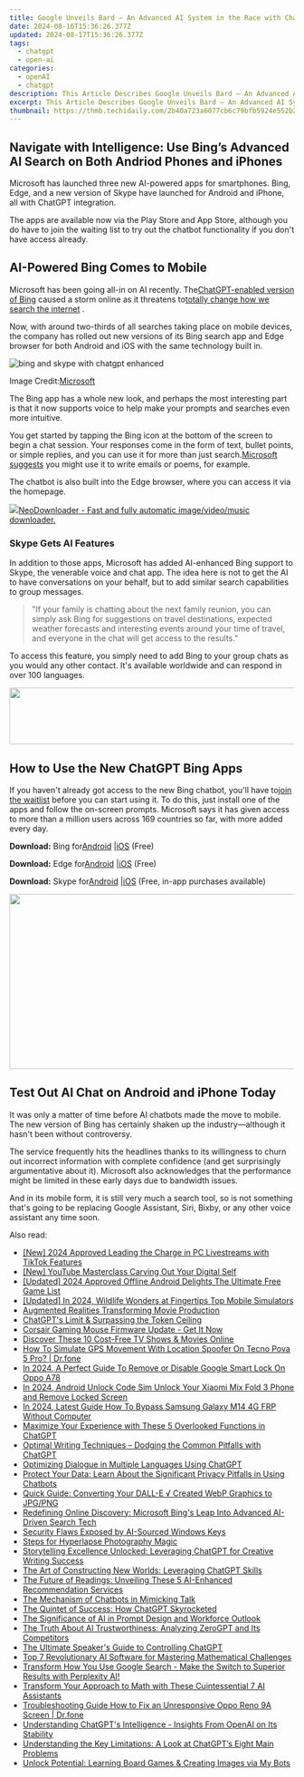 ```yaml
---
title: Google Unveils Bard – An Advanced AI System in the Race with ChatGPT
date: 2024-08-16T15:36:26.377Z
updated: 2024-08-17T15:36:26.377Z
tags:
  - chatgpt
  - open-ai
categories:
  - openAI
  - chatgpt
description: This Article Describes Google Unveils Bard – An Advanced AI System in the Race with ChatGPT
excerpt: This Article Describes Google Unveils Bard – An Advanced AI System in the Race with ChatGPT
thumbnail: https://thmb.techidaily.com/2b40a723a6077cb6c79bfb5924e552b293609acafd7a9691ad956f89a6aa172b.jpg
---
```


## Navigate with Intelligence: Use Bing’s Advanced AI Search on Both Andriod Phones and iPhones

 Microsoft has launched three new AI-powered apps for smartphones. Bing, Edge, and a new version of Skype have launched for Android and iPhone, all with ChatGPT integration.

 The apps are available now via the Play Store and App Store, although you do have to join the waiting list to try out the chatbot functionality if you don't have access already.

## AI-Powered Bing Comes to Mobile

 Microsoft has been going all-in on AI recently. The[ChatGPT-enabled version of Bing](https://www.makeuseof.com/microsoft-bing-gets-chatgpt-ai/) caused a storm online as it threatens to[totally change how we search the internet](https://www.makeuseof.com/is-chatgpt-search-engine-threat/) .

 Now, with around two-thirds of all searches taking place on mobile devices, the company has rolled out new versions of its Bing search app and Edge browser for both Android and iOS with the same technology built in.

![bing and skype with chatgpt enhanced](https://static1.makeuseofimages.com/wordpress/wp-content/uploads/2023/02/bing-and-skype-with-chatgpt-enhanced.jpg)

 Image Credit:[Microsoft](https://blogs.microsoft.com/blog/2023/02/22/the-new-bing-preview-experience-arrives-on-bing-and-edge-mobile-apps-introducing-bing-now-in-skype/)

 The Bing app has a whole new look, and perhaps the most interesting part is that it now supports voice to help make your prompts and searches even more intuitive.

 You get started by tapping the Bing icon at the bottom of the screen to begin a chat session. Your responses come in the form of text, bullet points, or simple replies, and you can use it for more than just search.[Microsoft suggests](https://blogs.microsoft.com/blog/2023/02/22/the-new-bing-preview-experience-arrives-on-bing-and-edge-mobile-apps-introducing-bing-now-in-skype/) you might use it to write emails or poems, for example.

 The chatbot is also built into the Edge browser, where you can access it via the homepage.

<!-- affiliate ads begin -->
<a href="https://secure.2checkout.com/order/checkout.php?PRODS=4559731&QTY=1&AFFILIATE=108875&CART=1"><img src="http://www.neowise.com/images/nd-ss-w200.jpg" border="0">NeoDownloader - Fast and fully automatic image/video/music downloader. </a>
<!-- affiliate ads end -->
### Skype Gets AI Features

 In addition to those apps, Microsoft has added AI-enhanced Bing support to Skype, the venerable voice and chat app. The idea here is not to get the AI to have conversations on your behalf, but to add similar search capabilities to group messages.

> "If your family is chatting about the next family reunion, you can simply ask Bing for suggestions on travel destinations, expected weather forecasts and interesting events around your time of travel, and everyone in the chat will get access to the results."

 To access this feature, you simply need to add Bing to your group chats as you would any other contact. It's available worldwide and can respond in over 100 languages.

<!-- affiliate ads begin -->
<a href="https://imp.i110150.net/c/5597632/924299/11305" target="_top" id="924299"><img src="//a.impactradius-go.com/display-ad/11305-924299" border="0" alt="" width="520" height="100"/></a>
<!-- affiliate ads end -->
## How to Use the New ChatGPT Bing Apps

 If you haven't already got access to the new Bing chatbot, you'll have to[join the waitlist](https://www.makeuseof.com/try-bing-ai-powered-search-engine/) before you can start using it. To do this, just install one of the apps and follow the on-screen prompts. Microsoft says it has given access to more than a million users across 169 countries so far, with more added every day.

**Download:** Bing for[Android](https://www.anrdoezrs.net/links/7251228/type/dlg/sid/UUmuoUeUpU2022079/https://play.google.com/store/apps/details?id=com.microsoft.bing) |[iOS](https://apps.apple.com/us/app/microsoft-bing-search/id345323231) (Free)

**Download:** Edge for[Android](https://www.anrdoezrs.net/links/7251228/type/dlg/sid/UUmuoUeUpU2022079/https://play.google.com/store/apps/details?id=com.microsoft.emmx) |[iOS](https://apps.apple.com/us/app/microsoft-edge-web-browser/id1288723196) (Free)

**Download:** Skype for[Android](https://www.anrdoezrs.net/links/7251228/type/dlg/sid/UUmuoUeUpU2022079/https://play.google.com/store/apps/details?id=com.skype.raider) |[iOS](https://apps.apple.com/us/app/skype/id304878510) (Free, in-app purchases available)

<!-- affiliate ads begin -->
<a href="https://martinic.evyy.net/c/5597632/1422856/4482" target="_top" id="1422856"><img src="//a.impactradius-go.com/display-ad/4482-1422856" border="0" alt="" width="580" height="309"/></a>
<!-- affiliate ads end -->
## Test Out AI Chat on Android and iPhone Today

 It was only a matter of time before AI chatbots made the move to mobile. The new version of Bing has certainly shaken up the industry—although it hasn't been without controversy.

 The service frequently hits the headlines thanks to its willingness to churn out incorrect information with complete confidence (and get surprisingly argumentative about it). Microsoft also acknowledges that the performance might be limited in these early days due to bandwidth issues.

 And in its mobile form, it is still very much a search tool, so is not something that's going to be replacing Google Assistant, Siri, Bixby, or any other voice assistant any time soon.


<ins class="adsbygoogle"
     style="display:block"
     data-ad-format="autorelaxed"
     data-ad-client="ca-pub-7571918770474297"
     data-ad-slot="1223367746"></ins>



<ins class="adsbygoogle"
     style="display:block"
     data-ad-client="ca-pub-7571918770474297"
     data-ad-slot="8358498916"
     data-ad-format="auto"
     data-full-width-responsive="true"></ins>

<span class="atpl-alsoreadstyle">Also read:</span>
<div><ul>
<li><a href="https://tiktok-videos.techidaily.com/new-2024-approved-leading-the-charge-in-pc-livestreams-with-tiktok-features/"><u>[New] 2024 Approved  Leading the Charge in PC Livestreams with TikTok Features</u></a></li>
<li><a href="https://youtube-sure.techidaily.com/outube-masterclass-carving-out-your-digital-self/"><u>[New] YouTube Masterclass  Carving Out Your Digital Self</u></a></li>
<li><a href="https://video-capture.techidaily.com/updated-2024-approved-offline-android-delights-the-ultimate-free-game-list/"><u>[Updated] 2024 Approved  Offline Android Delights  The Ultimate Free Game List</u></a></li>
<li><a href="https://screen-capture.techidaily.com/updated-in-2024-wildlife-wonders-at-fingertips-top-mobile-simulators/"><u>[Updated] In 2024, Wildlife Wonders at Fingertips  Top Mobile Simulators</u></a></li>
<li><a href="https://extra-tips.techidaily.com/augmented-realities-transforming-movie-production/"><u>Augmented Realities  Transforming Movie Production</u></a></li>
<li><a href="https://tech-hub.techidaily.com/chatgpts-limit-and-surpassing-the-token-ceiling/"><u>ChatGPT's Limit & Surpassing the Token Ceiling</u></a></li>
<li><a href="https://win-amazing.techidaily.com/corsair-gaming-mouse-firmware-update-get-it-now/"><u>Corsair Gaming Mouse Firmware Update - Get It Now</u></a></li>
<li><a href="https://technical-tips.techidaily.com/discover-these-10-cost-free-tv-shows-and-movies-online/"><u>Discover These 10 Cost-Free TV Shows & Movies Online</u></a></li>
<li><a href="https://fake-location.techidaily.com/how-to-simulate-gps-movement-with-location-spoofer-on-tecno-pova-5-pro-drfone-by-drfone-virtual-android/"><u>How To Simulate GPS Movement With Location Spoofer On Tecno Pova 5 Pro? | Dr.fone</u></a></li>
<li><a href="https://easy-unlock-android.techidaily.com/in-2024-a-perfect-guide-to-remove-or-disable-google-smart-lock-on-oppo-a78-by-drfone-android/"><u>In 2024, A Perfect Guide To Remove or Disable Google Smart Lock On Oppo A78</u></a></li>
<li><a href="https://sim-unlock.techidaily.com/in-2024-android-unlock-code-sim-unlock-your-xiaomi-mix-fold-3-phone-and-remove-locked-screen-by-drfone-android/"><u>In 2024, Android Unlock Code Sim Unlock Your Xiaomi Mix Fold 3 Phone and Remove Locked Screen</u></a></li>
<li><a href="https://bypass-frp.techidaily.com/in-2024-latest-guide-how-to-bypass-samsung-galaxy-m14-4g-frp-without-computer-by-drfone-android/"><u>In 2024, Latest Guide How To Bypass Samsung Galaxy M14 4G FRP Without Computer</u></a></li>
<li><a href="https://tech-revival.techidaily.com/maximize-your-experience-with-these-5-overlooked-functions-in-chatgpt/"><u>Maximize Your Experience with These 5 Overlooked Functions in ChatGPT</u></a></li>
<li><a href="https://tech-revival.techidaily.com/optimal-writing-techniques-dodging-the-common-pitfalls-with-chatgpt/"><u>Optimal Writing Techniques – Dodging the Common Pitfalls with ChatGPT</u></a></li>
<li><a href="https://tech-revival.techidaily.com/optimizing-dialogue-in-multiple-languages-using-chatgpt/"><u>Optimizing Dialogue in Multiple Languages Using ChatGPT</u></a></li>
<li><a href="https://tech-revival.techidaily.com/protect-your-data-learn-about-the-significant-privacy-pitfalls-in-using-chatbots/"><u>Protect Your Data: Learn About the Significant Privacy Pitfalls in Using Chatbots</u></a></li>
<li><a href="https://tech-revival.techidaily.com/quick-guide-converting-your-dall-e-created-webp-graphics-to-jpgpng/"><u>Quick Guide: Converting Your DALL-E √ Created WebP Graphics to JPG/PNG</u></a></li>
<li><a href="https://tech-revival.techidaily.com/redefining-online-discovery-microsoft-bings-leap-into-advanced-ai-driven-search-tech/"><u>Redefining Online Discovery: Microsoft Bing's Leap Into Advanced AI-Driven Search Tech</u></a></li>
<li><a href="https://tech-revival.techidaily.com/security-flaws-exposed-by-ai-sourced-windows-keys/"><u>Security Flaws Exposed by AI-Sourced Windows Keys</u></a></li>
<li><a href="https://extra-resources.techidaily.com/steps-for-hyperlapse-photography-magic/"><u>Steps for Hyperlapse Photography Magic</u></a></li>
<li><a href="https://tech-revival.techidaily.com/storytelling-excellence-unlocked-leveraging-chatgpt-for-creative-writing-success/"><u>Storytelling Excellence Unlocked: Leveraging ChatGPT for Creative Writing Success</u></a></li>
<li><a href="https://tech-revival.techidaily.com/the-art-of-constructing-new-worlds-leveraging-chatgpt-skills/"><u>The Art of Constructing New Worlds: Leveraging ChatGPT Skills</u></a></li>
<li><a href="https://tech-revival.techidaily.com/the-future-of-readings-unveiling-these-5-ai-enhanced-recommendation-services/"><u>The Future of Readings: Unveiling These 5 AI-Enhanced Recommendation Services</u></a></li>
<li><a href="https://tech-revival.techidaily.com/the-mechanism-of-chatbots-in-mimicking-talk/"><u>The Mechanism of Chatbots in Mimicking Talk</u></a></li>
<li><a href="https://tech-revival.techidaily.com/the-quintet-of-success-how-chatgpt-skyrocketed/"><u>The Quintet of Success: How ChatGPT Skyrocketed</u></a></li>
<li><a href="https://tech-revival.techidaily.com/the-significance-of-ai-in-prompt-design-and-workforce-outlook/"><u>The Significance of AI in Prompt Design and Workforce Outlook</u></a></li>
<li><a href="https://tech-revival.techidaily.com/the-truth-about-ai-trustworthiness-analyzing-zerogpt-and-its-competitors/"><u>The Truth About AI Trustworthiness: Analyzing ZeroGPT and Its Competitors</u></a></li>
<li><a href="https://tech-revival.techidaily.com/the-ultimate-speakers-guide-to-controlling-chatgpt/"><u>The Ultimate Speaker's Guide to Controlling ChatGPT</u></a></li>
<li><a href="https://tech-revival.techidaily.com/top-7-revolutionary-ai-software-for-mastering-mathematical-challenges/"><u>Top 7 Revolutionary AI Software for Mastering Mathematical Challenges</u></a></li>
<li><a href="https://tech-revival.techidaily.com/transform-how-you-use-google-search-make-the-switch-to-superior-results-with-perplexity-ai/"><u>Transform How You Use Google Search - Make the Switch to Superior Results with Perplexity AI!</u></a></li>
<li><a href="https://tech-revival.techidaily.com/transform-your-approach-to-math-with-these-cuintessential-7-ai-assistants/"><u>Transform Your Approach to Math with These Cuintessential 7 AI Assistants</u></a></li>
<li><a href="https://howto.techidaily.com/troubleshooting-guide-how-to-fix-an-unresponsive-oppo-reno-9a-screen-drfone-by-drfone-fix-android-problems-fix-android-problems/"><u>Troubleshooting Guide How to Fix an Unresponsive Oppo Reno 9A Screen | Dr.fone</u></a></li>
<li><a href="https://tech-revival.techidaily.com/understanding-chatgpts-intelligence-insights-from-openai-on-its-stability/"><u>Understanding ChatGPT's Intelligence - Insights From OpenAI on Its Stability</u></a></li>
<li><a href="https://tech-revival.techidaily.com/understanding-the-key-limitations-a-look-at-chatgpts-eight-main-problems/"><u>Understanding the Key Limitations: A Look at ChatGPT’s Eight Main Problems</u></a></li>
<li><a href="https://tech-revival.techidaily.com/unlock-potential-learning-board-games-and-creating-images-via-my-bots/"><u>Unlock Potential: Learning Board Games & Creating Images via My Bots</u></a></li>
</ul></div>
